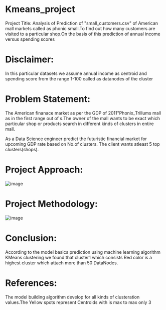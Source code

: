 # Kmeans_project
Project Title: Analysis of Prediction of "small_customers.csv" of American mall markets called as phonic small.To find out how many customers are visited to a particular shop.On the basis of this prediction of annual income versus spending scores
# Disclaimer:
In this particular datasets we assume annual income as centroid and spending score from the range 1-100 called as datanodes of the cluster

# Problem Statement:
The American finanace market as per the GDP of 2011"Phonix_Trillums mall as in the first range out of s.The owner of the mall wants to be exact which particular shop or products search in different kinds of clusters in entire mall.

As a Data Science engineer predict the futuristic financial market for upcoming GDP rate based on No.of clusters. The client wants atleast 5 top clusters(shops).
# Project Approach:
![image](https://github.com/BaddamPoojitha/Kmeans_project/assets/143176328/c6d5dfbc-1c85-4efb-8072-22a42ef6f8e7)
# Project Methodology:
![image](https://github.com/BaddamPoojitha/Kmeans_project/assets/143176328/f5269f6a-c6b7-4ad3-bd41-f5b087fae1be)
# Conclusion:
According to the model basics prediction using machine learning algorithm KMeans clustering we found that cluster1 which consists Red color is a highest cluster which attach more than 50 DataNodes.
# References:
The model building algorithm develop for all kinds of clusteration values.The Yellow spots represent Centroids with is max to max only 3






